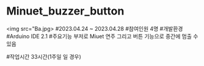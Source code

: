 # Minuet_buzzer_button
<img src="Ba.jpg>
#2023.04.24 ~ 2023.04.28
#참여인원
4명
#개발환경
#Arduino IDE 2.1
#주요기능
부저로 Miuet 연주 그리고 버튼 기능으로 중간에 멈출 수 있음

#작업시간
33시간(1주일 일 경우)
